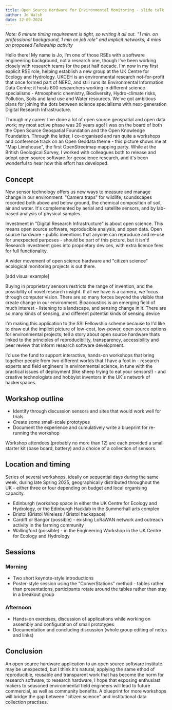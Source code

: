 ```yaml
---
title: Open Source Hardware for Environmental Monitoring - slide talk
author: Jo Walsh
date: 22-09-2024
---
```


_Note: 6 minute timing requirement is tight, so writing it all out. "1 min. on professional background, 1 min on job role" and implicit networks, 4 mins on proposed Fellowship activity_

Hello there! My name is Jo, I'm one of those RSEs with a software engineering background, not a research one, though I've been working closely with research teams for the past half decade. I'm now in my first explicit RSE role, helping establish a new group at the UK Centre for Ecology and Hydrology. UKCEH is an environmental research not-for-profit that once formed part of NERC, and still runs its Environmental Information Data Centre; it hosts 600 researchers working in different science specialisms - Atmospheric chemistry, Biodiversity, Hydro-climate risks, Pollution, Soils and land use and Water resources.
We've got ambitious plans for joining the dots between science specialisms with next-generation Digital Research Infrastructure.

Through my career I've done a lot of open source geospatial and open data work; my most active phase was 20 years ago! I was on the board of both the Open Source Geospatial Foundation and the Open Knowledge Foundation. Through the latter, I co-organised and ran quite a workshops and conference track on an Open Geodata theme - this picture shows me at "Map Limehouse", the first OpenStreetmap mapping party.
While at the British Geological Survey, I worked with colleagues both to release and adopt open source software for geoscience research, and it's been wonderful to hear how this effort has developed.

## Concept

New sensor technology offers us new ways to measure and manage change in our environment. "Camera traps" for wildlife, soundscapes recorded both above and below ground, the chemical composition of soil, air and water. It's complemented by aerial and satellite sensors, and by lab-based analysis of physical samples. 

Investment in "Digital Research Infrastructure" is about open science. This means open source software, reproducible analysis, and open data. Open source hardware - public inventions that anyone can reproduce and re-use for unexpected purposes - should be part of this picture, but it isn't! Research investment goes into proprietary devices, with extra licence fees for full functionality.

A wider movement of open science hardware and "citizen science" ecological monitoring projects is out there.

[add visual example]

Buying in proprietary sensors restricts the range of invention, and the possibility of novel research insight. If all we have is a camera, we focus through computer vision. There are so many forces beyond the visible that create change in our environment. Bioacoustics is an emerging field of much interest - listening to a landscape, and sensing change in it. There are so many kinds of sensing, and different potential kinds of sensing device

I'm making this application to the SSI Fellowship scheme because to I'd like to draw out the implicit picture of low-cost, low-power, open source options for environmental projects; tell a story about open source hardware thats linked to the principles of reproducibility, transparency, accessibility and peer review that inform research software development. 

I'd use the fund to support interactive, hands-on workshops that bring together people from two different worlds that I have a foot in - research experts and field engineers in environmental science, in tune with the practical issues of deployment (like sheep trying to eat your sensors!) - and creative technologists and hobbyist inventors in the UK's network of hackerspaces.

## Workshop outline

* Identify through discussion sensors and sites that would work well for trials
* Create some small-scale prototypes
* Document the experience and cumulatively write a blueprint for re-running the workshop

Workshop attendees (probably no more than 12) are each provided a small starter kit (base board, battery) and a choice of a collection of sensors.

## Location and timing
Series of several workshops, ideally on sequential days during the same week, during late Spring 2025, geographically distributed throughout the UK - either three or four depending on budget and local organising capacity.

* Edinburgh (workshop space in either the UK Centre for Ecology and Hydrology, or the Edinburgh Hacklab in the Summerhall arts complex
* Bristol (Bristol Wireless / Bristol hackspace)
* Cardiff or Bangor (possible) - existing LoRaWAN network and outreach activity in the farming community
* Wallingford (possible) - in the Engineering Workshop in the UK Centre for Ecology and Hydrology

## Sessions 

### Morning
* Two short keynote-style introductions 
* Poster-style session using the "ConverStations" method - tables rather than presentations, participants rotate around the tables rather than stay in a breakout group

### Afternoon
* Hands-on exercises, discussion of applications while working on assembly and configuration of small prototypes
* Documentation and concluding discussion (whole group editing of notes and links)

## Conclusion

An open source hardware application to an open source software institute may be unexpected, but I think it's natural; applying the same ethod of reproducible, reusable and transparent work that has become the norm for research software, to research hardware, I hope that exposing enthusiast makers to seasoned environmental field engineers will lead to future commercial, as well as community benefits. A blueprint for more workshops will bridge the gap between "citizen science" and institutional data collection practises.


